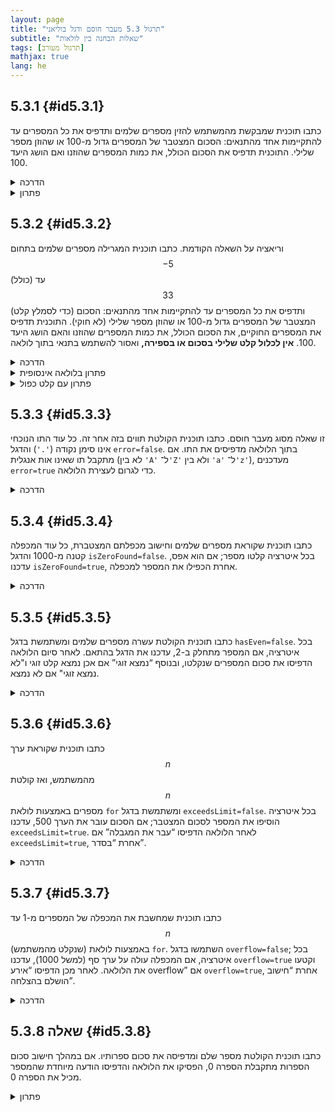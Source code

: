 ```yaml
---
layout: page 
title: "תרגול 5.3 מעבר חוסם ודגל בוליאני"
subtitle: "שאלות הבחנה בין לולאות" 
tags: [תרגול מעורב]
mathjax: true
lang: he
---
```


## 5.3.1   {#id5.3.1}
כתבו תוכנית שמבקשת מהמשתמש להזין מספרים שלמים ותדפיס את כל המספרים עד להתקיימות אחד מהתנאים: הסכום המצטבר של המספרים גדול מ-100 או שהוזן מספר שלילי. התוכנית תדפיס את הסכום הכולל, את כמות המספרים שהוזנו ואם הושג היעד 100. 

<details markdown="1"><summary>הדרכה</summary>  

זו שאלה מסוג מעבר חוסם.
- הגדירו משתנים `sum, count` מטיפוס `int` ואת הדגל (הבוליאני) `isValid = true`.  
- תנאי הלולאה צריך להיות `sum <= 100 && isValid`.  
- בכל איטרציה קלטו `num` והוסיפו אותו ל-`sum`.  
- אם `num < 0`, העבירו `isValid = false` כדי לקטוע את הלולאה.  
</details>

<details markdown="1"><summary>פתרון</summary>  
{% highlight csharp linenos %}public static void Main()
{
    int sum = 0;
    int count = 0;
    bool isValid = true;

    while (sum <= 100 && isValid)
    {
        Console.Write("Enter an integer: ");
        int num = int.Parse(Console.ReadLine());
        sum += num;      // גם מספרים שליליים נספרים
        count++;

        if (num < 0) // זיהינו קלט שלילי – נפסיק בלולאה הבאה
            isValid = false;
        else
            Console.WriteLine($"Valid num: {num}");
    }

    Console.WriteLine($"Total sum: {sum}");
    Console.WriteLine($"Numbers entered: {count}");
    if (sum > 100) // if(isValid) אותה תוצאה תושג עם
        Console.WriteLine($"Target was reached");
    else
        Console.WriteLine("Target was NOT reached");
}
// בפתרון זה המספר השלילי נספר ונסכם
{% endhighlight %}


```
Enter an integer: 45
Valid num: 45
Enter an integer: 38
Valid num: 38
Enter an integer: -2
Total sum: 81
Numbers entered: 3
Target was NOT reached
```
</details>


## 5.3.2   {#id5.3.2}

וריאציה על השאלה הקודמת. כתבו תוכנית המגרילה מספרים שלמים בתחום $$-5$$ עד (כולל) $$33$$ (כדי לסמלץ קלט) ותדפיס את כל המספרים עד להתקיימות אחד מהתנאים: הסכום המצטבר של המספרים גדול מ-100 או שהוזן מספר שלילי (לא חוקי). התוכנית תדפיס את המספרים החוקיים, את  הסכום הכולל, את כמות המספרים שהוזנו והאם הושג היעד 100. **אין לכלול קלט שלילי בסכום או בספירה,** ואסור להשתמש בתנאי בתוך לולאה.

<details markdown="1"><summary>הדרכה</summary>

- הגדירו משתנים `sum, count` מטיפוס `int`.  
- תנאי הלולאה צריך להיות `sum <= 100` .  ניתן לחילופין לרשום `while(true)` כך שברור שיש יציאה/ות בתוך הלולאה.
- בכל איטרציה קלטו `num`.
- אם `num < 0`, יש לקטוע באמצעות `break`.
- אם אנחנו עדיין בלולאה, יש להוסיף את num ל-`sum`.  

</details>

<details markdown="1"><summary>פתרון בלולאה אינסופית</summary>  
{% highlight csharp linenos %}public static void Main()
{
    int sum = 0;
    int count = 0;

    while (true)
    {
        int num = rnd.Next(-3, 34);// int.Parse(Console.ReadLine());

        if (num < 0 || sum > 100)
            break; // אפשר לדייק את נקודת היציאה
                   // ולצאת למשל אחרי ספירה אך לפני סכימה / הדפסה

        Console.WriteLine(num);
        count++;
        sum += num;
    }

    Console.WriteLine($"Total sum: {sum}");
    Console.WriteLine($"Numbers entered: {count}");
    if (sum > 100)
        Console.WriteLine("Target was reached");
    else
        Console.WriteLine("Target was NOT reached");
}{% endhighlight %}
</details>


<details markdown="1"><summary>פתרון עם קלט כפול</summary>  
{% highlight csharp linenos %}public static void Main()
{
    int sum = 0;
    int count = 0;

    Console.Write("Enter an integer. negative to stop: ");
    int num = int.Parse(Console.ReadLine());

    while (num >= 0 && sum < 100)
    {
        Console.WriteLine($"Valid num: {num}");
        count++;
        sum += num;

        Console.Write("Enter an integer. negative to stop: ");
        num = int.Parse(Console.ReadLine());
    }

    Console.WriteLine($"Total sum: {sum}");
    Console.WriteLine($"Numbers entered: {count}");
    if (sum > 100)
        Console.WriteLine($"Target was reached");
    else
        Console.WriteLine("Target was NOT reached");
}
// הערה: בפתרון זה תגובה מידית לקלט שלילי, אבל לא להגעה ליעד
{% endhighlight %}

**עצירה מיידית בקלט שלילי**
```
Enter an integer. negative to stop: 35
Valid num: 35
Enter an integer. negative to stop: 45
Valid num: 45
Enter an integer. negative to stop: -2
Total sum: 80
Numbers entered: 2
Target was NOT reached
```
**בדוגמת הקלט להלן הסכום כבר עובר את 100 ועדיין מבקשים שוב קלט. זה לא מושלם הקלט לא יספר ולא יסכם, אבל אנו מבקשים אותו סתם**
```
Enter an integer. negative to stop: 35
Valid num: 35
Enter an integer. negative to stop: 42
Valid num: 42
Enter an integer. negative to stop: 28
Valid num: 28
Enter an integer. negative to stop:
```


</details>



## 5.3.3   {#id5.3.3}
זו שאלה מסוג מעבר חוסם.
כתבו תוכנית הקולטת תווים בזה אחר זה. כל עוד התו הנוכחי אינו סימן נקודה (`'.'`) והדגל `error=false`. בתוך הלולאה מדפיסים את התו. אם מתקבל תו שאינו אות אנגלית (לא בין `'A'` ל־`'Z'` ולא בין `'a'` ל־`'z'`), מעדכנים `error=true` כדי לגרום לעצירת הלולאה.

<details markdown="1"><summary>הדרכה</summary>  
- הגדירו דגל (בוליאני) `error = false`.  
- תנאי ה־`while` יהיה `ch != '.' && !error`.  
- בכל איטרציה קלטו תו (`char ch`) ובדקו האם טווח האותיות תקין.  
- אם לא, עדכנו `error = true`.  
</details>

## 5.3.4   {#id5.3.4}
כתבו תוכנית שקוראת מספרים שלמים וחישוב מכפלתם המצטברת, כל עוד המכפלה קטנה מ-1000 והדגל `isZeroFound=false`. בכל איטרציה קלטו מספר; אם הוא אפס, עדכנו `isZeroFound=true`, אחרת הכפילו את המספר למכפלה.

<details markdown="1"><summary>הדרכה</summary>  
- הגדירו `product = 1` ודגל `isZeroFound = false`.  
- תנאי הלולאה: `product < 1000 && !isZeroFound`.  
- בכל איטרציה קלטו `num`; אם `num == 0`, העבירו `isZeroFound = true`, אחרת: `product *= num`.  
</details>

## 5.3.5  {#id5.3.5}
כתבו תוכנית הקולטת עשרה מספרים שלמים ומשתמשת בדגל `hasEven=false`. בכל איטרציה, אם המספר מתחלק ב-2, עדכנו את הדגל בהתאם. לאחר סיום הלולאה הדפיסו את סכום המספרים שנקלטו, ובנוסף “נמצא זוגי” אם אכן נמצא קלט זוגי ו"לא נמצא זוגי" אם לא נמצא.

<details markdown="1"><summary>הדרכה</summary>  
- הגדירו `hasEven = false`.  
- לולאת `for (int i = 0; i < 10; i++)`.  
- בכל איטרציה קלטו `num`; אם `num % 2 == 0`, העבירו `hasEven = true`.  
- בסיום, בדקו את `hasEven` והדפיסו בהתאם.  
</details>

## 5.3.6   {#id5.3.6}
כתבו תוכנית שקוראת ערך $$n$$ מהמשתמש, ואז קולטת $$n$$ מספרים באמצעות לולאת `for` ומשתמשת בדגל `exceedsLimit=false`. בכל איטרציה הוסיפו את המספר לסכום המצטבר; אם הסכום עובר את הערך 500, עדכנו `exceedsLimit=true`. לאחר הלולאה הדפיסו “עבר את המגבלה” אם `exceedsLimit=true`, אחרת “בסדר”.

<details markdown="1"><summary>הדרכה</summary>  
- הגדירו `sum = 0` ודגל `exceedsLimit = false`.  
- קלטו את $$n$$ והפעילו `for (int i = 0; i < n; i++)`.  
- בכל איטרציה קלטו `num`, הוסיפו ל־`sum`.  
- אם `sum > 500`, העבירו `exceedsLimit = true`.  
- בסיום, בדקו את `exceedsLimit`.  
</details>

## 5.3.7   {#id5.3.7}
כתבו תוכנית שמחשבת את המכפלה של המספרים מ-1 עד $$n$$ (שנקלט מהמשתמש) באמצעות לולאת `for`. השתמשו בדגל `overflow=false`; בכל איטרציה, אם המכפלה עולה על ערך סף (למשל 1000), עדכנו `overflow=true` וקטעו את הלולאה. לאחר מכן הדפיסו “אירע overflow” אם `overflow=true`, אחרת “חישוב הושלם בהצלחה”.
<details markdown="1"><summary>הדרכה</summary>  
- הגדירו `product = 1` ודגל `overflow = false`.  
- קלטו את $$n$$ והפעילו `for (int i = 1; i <= n; i++)`.  
- בכל איטרציה הכפילו: `product *= i`.  
- אם `product > 1000`, העבירו `overflow = true` ו`break`.  
- בסיום, בדקו את `overflow`.  
</details>


## שאלה 5.3.8 {#id5.3.8}

כתבו תוכנית הקולטת מספר שלם ומדפיסה את סכום ספרותיו. אם במהלך חישוב סכום הספרות מתקבלת הספרה 0, הפסיקו את הלולאה והדפיסו הודעה מיוחדת שהמספר מכיל את הספרה 0.

<details><summary>פתרון</summary>

{% highlight csharp linenos %}
public static void Main()
{
    int sum = 0;
    bool allOk = true;
    Console.Write("Enter a number: ");
    int num = int.Parse(Console.ReadLine());
    while (num > 0 && allOk) // תנאי יציאה כפול
    {
        int digit = num % 10;
        if (digit == 0) // הדלקת דגל במקרה של בעיה
            allOk = false; // ברייק לא מספיק: אני מסמן שיצאתי באופן חריג 

        sum += digit; // סכימה
        num /= 10; // קיצוץ ספרה
    }
    if (allOk)
        Console.WriteLine("sum: " + sum);
    else
        Console.WriteLine("Huston we have had a problem: number contained 0");
}
{% endhighlight %}
</details>
